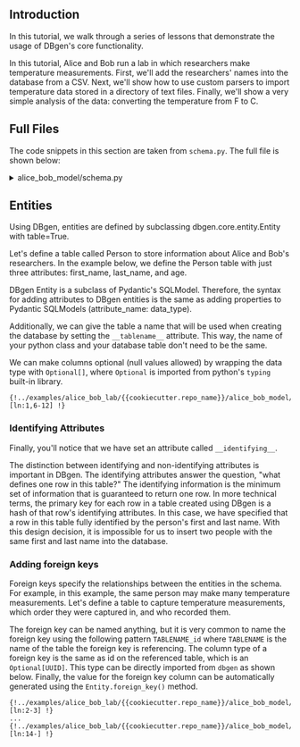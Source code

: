 <!--
   Copyright 2021 Modelyst LLC

   Licensed under the Apache License, Version 2.0 (the "License");
   you may not use this file except in compliance with the License.
   You may obtain a copy of the License at

       http://www.apache.org/licenses/LICENSE-2.0

   Unless required by applicable law or agreed to in writing, software
   distributed under the License is distributed on an "AS IS" BASIS,
   WITHOUT WARRANTIES OR CONDITIONS OF ANY KIND, either express or implied.
   See the License for the specific language governing permissions and
   limitations under the License.
 -->

## Introduction


In this tutorial, we walk through a series of lessons that demonstrate the usage of DBgen's core functionality.

In this tutorial, Alice and Bob run a lab in which researchers make temperature measurements. First, we'll add the researchers' names into the database from a CSV. Next, we'll show how to use custom parsers to import temperature data stored in a directory of text files. Finally, we'll show a very simple analysis of the data: converting the temperature from F to C.

## Full Files

The code snippets in this section are taken from `schema.py`. The full file is shown below:

<details>
<summary>alice_bob_model/schema.py</summary>

```python3
{!../examples/alice_bob_lab/{{cookiecutter.repo_name}}/alice_bob_model/schema.py [ln:1-] !}
```
</details>

## Entities

Using DBgen, entities are defined by subclassing dbgen.core.entity.Entity with
table=True.

Let's define a table called Person to store information about Alice and Bob's
researchers. In the example below, we define the Person table with just three
attributes: first_name, last_name, and age.


DBgen Entity is a subclass of Pydantic's SQLModel. Therefore, the syntax for adding
attributes to DBgen entities is the same as adding properties to Pydantic
SQLModels (attribute_name: data_type).

Additionally, we can give the table a name that will be used when creating the
database by setting the `__tablename__` attribute. This way, the name of your
python class and your database table don't need to be the same.

We can make columns optional (null values allowed) by wrapping the data type
with `Optional[]`, where `Optional` is imported from python's `typing` built-in
library.

```python3
{!../examples/alice_bob_lab/{{cookiecutter.repo_name}}/alice_bob_model/schema.py [ln:1,6-12] !}
```

### Identifying Attributes
Finally, you'll notice that we have set an attribute called `__identifying__`.

The distinction between identifying and non-identifying attributes is important
in DBgen. The identifying attributes answer the question, "what defines one row
in this table?" The identifying information is the minimum set of information
that is guaranteed to return one row. In more technical terms, the primary key
for each row in a table created using DBgen is a hash of that row's identifying
attributes. In this case, we have specified that a row in this table fully identified by the person's first and last name. With this design decision, it is impossible for us to insert two people with the same first and last name into the database.


### Adding foreign keys

Foreign keys specify the relationships between the entities in the schema. For
example, in this example, the same person may make many temperature
measurements. Let's define a table to capture temperature measurements, which
order they were captured in, and who recorded them.

The foreign key can be named anything, but it is very common to name the foreign key using the following pattern `TABLENAME_id` where `TABLENAME` is the name of the table the foreign key is referencing. The column type of a foreign key is the same as id on the referenced table, which is an `Optional[UUID]`. This type can be directly imported from `dbgen` as shown below. Finally, the value for the foreign key column can be automatically generated using the `Entity.foreign_key()` method.

```python3 hl_lines="1 9"
{!../examples/alice_bob_lab/{{cookiecutter.repo_name}}/alice_bob_model/schema.py [ln:2-3] !}
...
{!../examples/alice_bob_lab/{{cookiecutter.repo_name}}/alice_bob_model/schema.py [ln:14-] !}
```
